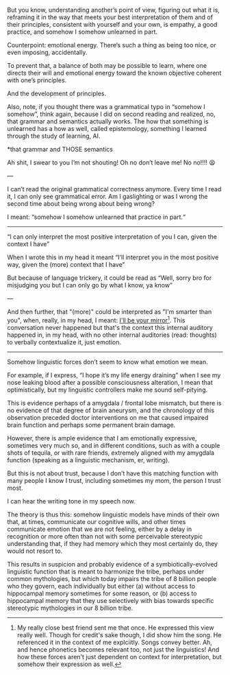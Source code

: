 But you know, understanding another’s point of view, figuring out what it is, reframing it in the way that meets your best interpretation of them and of their principles, consistent with yourself and your own, is empathy, a good practice, and somehow I somehow unlearned in part. 

Counterpoint: emotional energy. There’s such a thing as being too nice, or even imposing, accidentally. 

To prevent that, a balance of both may be possible to learn, where one directs their will and emotional energy toward the known objective coherent with one’s principles. 

And the development of principles. 

Also, note, if you thought there was a grammatical typo in “somehow I somehow”, think again, because I did on second reading and realized, no, that grammar and semantics actually works. The how that something is unlearned has a how as well, called epistemology, something I learned through the study of learning, AI.

*that grammar and THOSE semantics

Ah shit, I swear to you I’m not shouting! Oh no don’t leave me! No no!!!! 😫

—

I can’t read the original grammatical correctness anymore. Every time I read it, I can only see grammatical error. Am I gaslighting or was I wrong the second time about being wrong about being wrong?

I meant: “somehow I somehow unlearned that practice in part.“

---

“I can only interpret the most positive interpretation of you I can, given the context I have”

When I wrote this in my head it meant  “I’ll interpret you in the most positive way, given the (more) context that I have”

But because of language trickery, it could be read as “Well, sorry bro for misjudging you but I can only go by what I know, ya know”

—

And then further, that "(more)" could be interpreted as "I'm smarter than you", when, really, in my head, I meant: [I'll be your mirror](https://www.youtube.com/watch?v=KGZWb1SIiR4)[^1]. This conversation never happened but that's the context this internal auditory happened in, in my head, with no other internal auditories (read: thoughts) to verbally contextualize it, just emotion.

---

Somehow linguistic forces don’t seem to know what emotion we mean. 

For example, if I express, “I hope it’s my life energy draining” when I see my nose leaking blood after a possible consciousness alteration, I mean that optimistically, but my linguistic controllers make me sound self-pitying. 

This is evidence perhaps of a amygdala / frontal lobe mismatch, but there is no evidence of that degree of brain aneurysm, and the chronology of this observation preceded doctor interventions on me that caused impaired brain function and perhaps some permanent brain damage. 

However, there is ample evidence that I am emotionally expressive, sometimes very much so, and in different conditions, such as with a couple shots of tequila, or with rare friends, extremely aligned with my amygdala function (speaking as a linguistic mechanism, er, writing). 

But this is not about trust, because I don’t have this matching function with many people I know I trust, including sometimes my mom, the person I trust most. 

I can hear the writing tone in my speech now. 

The theory is thus this: somehow linguistic models have minds of their own that, at times, communicate our cognitive wills, and other times communicate emotion that we are not feeling, either by a delay in recognition or more often than not with some perceivable stereotypic understanding that, if they had memory which they most certainly do, they would not resort to. 

This results in suspicion and probably evidence of a symbiotically-evolved linguistic function that is meant to harmonize the tribe, perhaps under common mythologies, but which today impairs the tribe of 8 billion people who they govern, each individually but either (a) without access to hippocampal memory sometimes for some reason, or (b) access to hippocampal memory that they use selectively with bias towards specific stereotypic mythologies in our 8 billion tribe. 

[^1]: My really close best friend sent me that once. He expressed this view really well. Though for credit's sake though, I did show him the song. He referenced it in the context of me explciitly. Songs convey better. Ah, and hence phonetics becomes relevant too, not just the linguistics! And how these forces aren't just dependent on context for interpretation, but somehow their expression as well.
